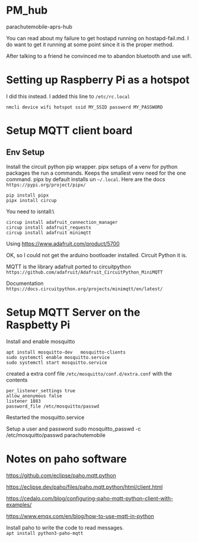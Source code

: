 # PM_hub
parachutemobile-aprs-hub

You can read about my failure to get hostapd running on hostapd-fail.md. I do want to get it running at some point since it is the proper method.

After talking to a friend he convinced me to abandon bluetooth and use wifi.

# Setting up Raspberry Pi as a hotspot

I did this instead. I added this line to `/etc/rc.local`

`nmcli device wifi hotspot ssid MY_SSID password MY_PASSWORD`

# Setup MQTT client board
## Env Setup
Install the circuit python pip wrapper. pipx setups of a venv for python packages the run a commands.  Keeps the smallest venv need for the one command.  pipx by default installs un `~/.local`. Here are the docs\
`https://pypi.org/project/pipx/`

```
pip install pipx
pipx install circup
```
You need to isntall:\
```
circup install adafruit_connection_manager
circup install adafruit_requests
circup install adafruit minimqtt
```

Using https://www.adafruit.com/product/5700

OK, so I could not get the arduino bootloader installed.  Circuit Python it is.

MQTT is the library adafruit ported to circuitpython \
`https://github.com/adafruit/Adafruit_CircuitPython_MiniMQTT`

Documentation\
`https://docs.circuitpython.org/projects/minimqtt/en/latest/`



# Setup MQTT Server on the Raspbetty Pi
Install and enable mosquitto
```
apt install mosquitto-dev   mosquitto-clients
sudo systemctl enable mosquitto.service
sudo systemctl start mosquitto.service
```

created a extra conf file `/etc/mosquitto/conf.d/extra.conf` with the contents
```
per_listener_settings true
allow_anonymous false
listener 1883
password_file /etc/mosquitto/passwd
```
Restarted the mosquitto.service

Setup a user and password
sudo mosquitto_passwd -c /etc/mosquitto/passwd parachutemobile

# Notes on paho software
https://github.com/eclipse/paho.mqtt.python

https://eclipse.dev/paho/files/paho.mqtt.python/html/client.html

https://cedalo.com/blog/configuring-paho-mqtt-python-client-with-examples/

https://www.emqx.com/en/blog/how-to-use-mqtt-in-python



Install paho to write the code to read messages.  
 `apt install python3-paho-mqtt`
 

